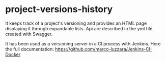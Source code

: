 # project-versions-history
It keeps track of a project's versioning and provides an HTML page displaying it through expandable lists. Api are described in the yml file created with Swagger.

It has been used as a versioning server in a CI process with Jenkins.
Here the full documentation: https://github.com/marco-luzzara/Jenkins-CI-Docker
